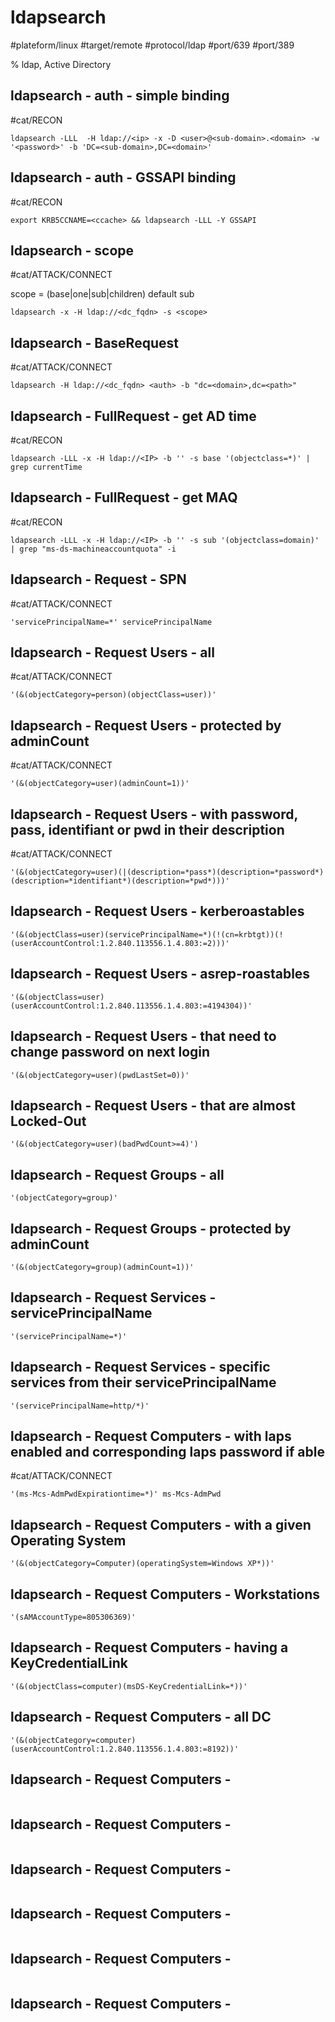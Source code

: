 # ldapsearch

#plateform/linux  #target/remote  #protocol/ldap  #port/639 #port/389

% ldap, Active Directory

## ldapsearch - auth - simple binding
#cat/RECON

```
ldapsearch -LLL  -H ldap://<ip> -x -D <user>@<sub-domain>.<domain> -w '<password>' -b 'DC=<sub-domain>,DC=<domain>'  
```

## ldapsearch - auth - GSSAPI binding
#cat/RECON

```
export KRB5CCNAME=<ccache> && ldapsearch -LLL -Y GSSAPI 
```

## ldapsearch - scope 
#cat/ATTACK/CONNECT 

scope = (base|one|sub|children) default sub
```
ldapsearch -x -H ldap://<dc_fqdn> -s <scope>
```

## ldapsearch - BaseRequest 
#cat/ATTACK/CONNECT 
```
ldapsearch -H ldap://<dc_fqdn> <auth> -b "dc=<domain>,dc=<path>" 
```


## ldapsearch - FullRequest - get AD time
#cat/RECON

```
ldapsearch -LLL -x -H ldap://<IP> -b '' -s base '(objectclass=*)' | grep currentTime
```

## ldapsearch - FullRequest - get MAQ
#cat/RECON

```
ldapsearch -LLL -x -H ldap://<IP> -b '' -s sub '(objectclass=domain)' | grep "ms-ds-machineaccountquota" -i

```

## ldapsearch - Request - SPN
#cat/ATTACK/CONNECT 
```
'servicePrincipalName=*' servicePrincipalName
```
	

## ldapsearch - Request Users - all
#cat/ATTACK/CONNECT 
```
'(&(objectCategory=person)(objectClass=user))'
```

## ldapsearch - Request Users - protected by adminCount
#cat/ATTACK/CONNECT 
```
'(&(objectCategory=user)(adminCount=1))'
```

## ldapsearch - Request Users - with password, pass, identifiant or pwd in their description
#cat/ATTACK/CONNECT 
```
'(&(objectCategory=user)(|(description=*pass*)(description=*password*)(description=*identifiant*)(description=*pwd*)))'
```

## ldapsearch - Request Users - kerberoastables 
```
'(&(objectClass=user)(servicePrincipalName=*)(!(cn=krbtgt))(!(userAccountControl:1.2.840.113556.1.4.803:=2)))'
```

## ldapsearch - Request Users - asrep-roastables 
```
'(&(objectClass=user)(userAccountControl:1.2.840.113556.1.4.803:=4194304))'
```

## ldapsearch - Request Users - that need to change password on next login
```
'(&(objectCategory=user)(pwdLastSet=0))'
```

## ldapsearch - Request Users - that are almost Locked-Out
```
'(&(objectCategory=user)(badPwdCount>=4)')
```

## ldapsearch - Request Groups - all
```
'(objectCategory=group)'
```

## ldapsearch - Request Groups - protected by adminCount
```
'(&(objectCategory=group)(adminCount=1))'
```

## ldapsearch - Request Services - servicePrincipalName
```
'(servicePrincipalName=*)'
```

## ldapsearch - Request Services - specific services from their servicePrincipalName
```
'(servicePrincipalName=http/*)'
```


## ldapsearch - Request Computers - with laps enabled and corresponding laps password if able
#cat/ATTACK/CONNECT 
```
'(ms-Mcs-AdmPwdExpirationtime=*)' ms-Mcs-AdmPwd
```

## ldapsearch - Request Computers - with a given Operating System
```
'(&(objectCategory=Computer)(operatingSystem=Windows XP*))'
```

## ldapsearch - Request Computers - Workstations
```
'(sAMAccountType=805306369)'
```

## ldapsearch - Request Computers - having a KeyCredentialLink
```
'(&(objectClass=computer)(msDS-KeyCredentialLink=*))'
```


## ldapsearch - Request Computers - all DC
```
'(&(objectCategory=computer)(userAccountControl:1.2.840.113556.1.4.803:=8192))'
```

## ldapsearch - Request Computers - 
```

```

## ldapsearch - Request Computers - 
```

```

## ldapsearch - Request Computers - 
```

```

## ldapsearch - Request Computers - 
```

```

## ldapsearch - Request Computers - 
```

```

## ldapsearch - Request Computers - 
```

```
